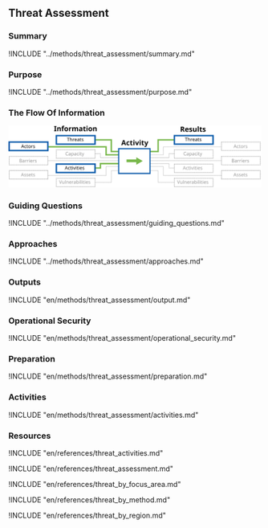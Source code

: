 ## Threat Assessment

### Summary
!INCLUDE "../methods/threat_assessment/summary.md"

### Purpose
!INCLUDE "../methods/threat_assessment/purpose.md"

### The Flow Of Information
![Threat Assessment Information Flow](en/images/info_flows/threat_assessment.svg)

### Guiding Questions
!INCLUDE "../methods/threat_assessment/guiding_questions.md"

### Approaches
!INCLUDE "../methods/threat_assessment/approaches.md"

### Outputs
!INCLUDE "en/methods/threat_assessment/output.md"

### Operational Security
!INCLUDE "en/methods/threat_assessment/operational_security.md"

### Preparation
!INCLUDE "en/methods/threat_assessment/preparation.md"

### Activities
!INCLUDE "en/methods/threat_assessment/activities.md"

### Resources
<div class="greybox">

!INCLUDE "en/references/threat_activities.md"

!INCLUDE "en/references/threat_assessment.md"

!INCLUDE "en/references/threat_by_focus_area.md"

!INCLUDE "en/references/threat_by_method.md"

!INCLUDE "en/references/threat_by_region.md"
</div>
